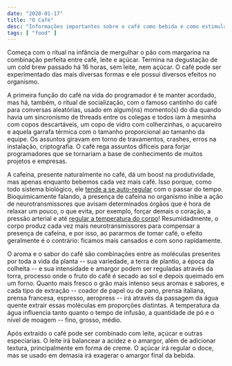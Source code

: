 ```yaml
---
date: "2020-01-17"
title: "O Café"
desc: "Informações importantes sobre o café como bebida e como estimulante."
tags: [ "food" ]
---
```

Começa com o ritual na infância de mergulhar o pão com margarina na combinação perfeita entre café, leite e açúcar. Termina na degustação de um cold brew passado há 16 horas, sem leite, nem açúcar. O café pode ser experimentado das mais diversas formas e ele possui diversos efeitos no organismo.

A primeira função do café na vida do programador é te manter acordado, mas há, também, o ritual de socialização, com o famoso cantinho do café para conversas aleatórias, usado em algum(ns) momento(s) do dia quando havia um sincronismo de threads entre os colegas e todos iam à mesinha com copos descartáveis, um copo de vidro com colherzinhas, o açucareiro e aquela garrafa térmica com o tamanho proporcional ao tamanho da equipe. Os assuntos giravam em torno de travamentos, crashes, erros na instalação, criptografia. O café rega assuntos difíceis para forjar programadores que se tornariam a base de conhecimento de muitos projetos e empresas.

A cafeína, presente naturalmente no café, dá um boost na produtividade, mas apenas enquanto bebemos cada vez mais café. Isso porque, como todo sistema biológico, ele [tende a se auto-regular](http://lifehacker.com/5585217/what-caffeine-actually-does-to-your-brain) com o passar do tempo. Bioquimicamente falando, a presença de cafeína no organismo inibe a ação de neurotransmissores que avisam determinados órgãos que é hora de relaxar um pouco, o que evita, por exemplo, forçar demais o coração, a pressão arterial e até [regular a temperatura do corpo](http://neuromed91.blogspot.com.br/2010/08/cafeina.html)!  Resumidadmente, o corpo produz cada vez mais neurotransmissores para compensar a presença de cafeína, e por isso, ao pararmos de tomar café, o efeito geralmente é o contrário: ficamos mais cansados e com sono rapidamente.

O aroma e o sabor do café são combinações entre as moléculas presentes por toda a vida da planta -- sua variedade, a terra de plantio, a época da colheita -- e sua intensidade e amargor podem ser reguladas através da torra, processo onde o fruto do café é secado ao sol e depois queimado em um forno. Quanto mais fresco o grão mais intenso seus aromas e sabores, e cada tipo de extração -- coador de papel ou de pano, prensa italiana, prensa francesa, espresso, aeropress -- irá através da passagem da água quente extrair essas moléculas em proporções distintas. A temperatura da água influencia tanto quanto o tempo de infusão, a quantidade de pó e o nível de moagem -- fino, grosso, médio.

Após extraído o café pode ser combinado com leite, açúcar e outras especiarias. O leite irá balancear a acidez e o amargor, além de adicionar textura, principalmente em forma de creme. O açúcar irá regular o doce, mas se usado em demasia irá exagerar o amargor final da bebida.
